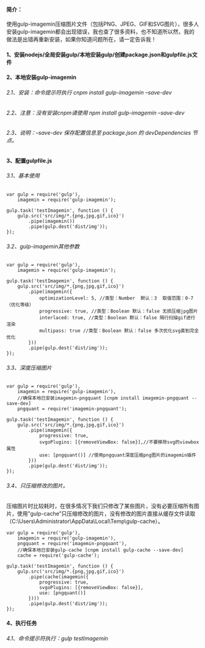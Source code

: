 #### 简介： 
使用gulp-imagemin压缩图片文件（包括PNG、JPEG、GIF和SVG图片），很多人安装gulp-imagemin都会出现错误，我也查了很多资料，也不知道所以然，我的做法是出错再重新安装，如果你知道问题所在，请一定告诉我！ 
#### 1、安装nodejs/全局安装gulp/本地安装gulp/创建package.json和gulpfile.js文件 
#### 2、本地安装gulp-imagemin 

###### 2.1、安装：命令提示符执行 cnpm install gulp-imagemin –save-dev 
###### 2.2、注意：没有安装cnpm请使用 npm install gulp-imagemin –save-dev 
###### 2.3、说明：–save-dev 保存配置信息至 package.json 的 devDependencies 节点。
#### 3、配置gulpfile.js 
###### 3.1、基本使用
```
var gulp = require('gulp'),
    imagemin = require('gulp-imagemin');

gulp.task('testImagemin', function () {
    gulp.src('src/img/*.{png,jpg,gif,ico}')
        .pipe(imagemin())
        .pipe(gulp.dest('dist/img'));
});
```
###### 3.2、gulp-imagemin其他参数
```
var gulp = require('gulp'),
    imagemin = require('gulp-imagemin');

gulp.task('testImagemin', function () {
    gulp.src('src/img/*.{png,jpg,gif,ico}')
        .pipe(imagemin({
            optimizationLevel: 5, //类型：Number  默认：3  取值范围：0-7（优化等级）
            progressive: true, //类型：Boolean 默认：false 无损压缩jpg图片
            interlaced: true, //类型：Boolean 默认：false 隔行扫描gif进行渲染
            multipass: true //类型：Boolean 默认：false 多次优化svg直到完全优化
        }))
        .pipe(gulp.dest('dist/img'));
});
```
###### 3.3、深度压缩图片
```
var gulp = require('gulp'),
    imagemin = require('gulp-imagemin'),
    //确保本地已安装imagemin-pngquant [cnpm install imagemin-pngquant --save-dev]
    pngquant = require('imagemin-pngquant');

gulp.task('testImagemin', function () {
    gulp.src('src/img/*.{png,jpg,gif,ico}')
        .pipe(imagemin({
            progressive: true,
            svgoPlugins: [{removeViewBox: false}],//不要移除svg的viewbox属性
            use: [pngquant()] //使用pngquant深度压缩png图片的imagemin插件
        }))
        .pipe(gulp.dest('dist/img'));
});
```
###### 3.4、只压缩修改的图片。
压缩图片时比较耗时，在很多情况下我们只修改了某些图片，没有必要压缩所有图片，使用”gulp-cache”只压缩修改的图片，没有修改的图片直接从缓存文件读取（C:\Users\Administrator\AppData\Local\Temp\gulp-cache）。
```
var gulp = require('gulp'),
    imagemin = require('gulp-imagemin'),
    pngquant = require('imagemin-pngquant'),
    //确保本地已安装gulp-cache [cnpm install gulp-cache --save-dev]
    cache = require('gulp-cache');

gulp.task('testImagemin', function () {
    gulp.src('src/img/*.{png,jpg,gif,ico}')
        .pipe(cache(imagemin({
            progressive: true,
            svgoPlugins: [{removeViewBox: false}],
            use: [pngquant()]
        })))
        .pipe(gulp.dest('dist/img'));
});
```
#### 4、执行任务 
###### 4.1、命令提示符执行：gulp testImagemin